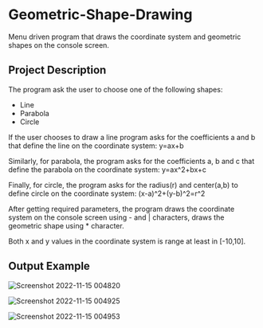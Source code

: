 # Geometric-Shape-Drawing
Menu driven program that draws the coordinate system and geometric shapes on the console screen.

## Project Description

The program ask the user to choose one of the following shapes:
- Line
- Parabola
- Circle

If the user chooses to draw a line program asks for the coefficients a and b that define the line on the coordinate system: y=ax+b

Similarly, for parabola, the program asks for the coefficients a, b and c that define the parabola on the coordinate system: y=ax^2+bx+c

Finally, for circle,  the program asks for the radius(r) and center(a,b) to define circle on the coordinate system: (x-a)^2+(y-b)^2=r^2

After getting required parameters, the program draws the coordinate system on the console screen using - and | characters, draws the geometric shape using * character.

Both x and y values in the coordinate system is range at least in [-10,10].

## Output Example

![Screenshot 2022-11-15 004820](https://user-images.githubusercontent.com/102357822/201775499-b5171725-d564-4e39-bdc7-fc122d2147cc.png)

![Screenshot 2022-11-15 004925](https://user-images.githubusercontent.com/102357822/201775509-b2e6e3b6-8116-426b-a17f-51a9b149d099.png)

![Screenshot 2022-11-15 004953](https://user-images.githubusercontent.com/102357822/201775518-85426acf-9649-4160-a057-dba9b02f93fb.png)
